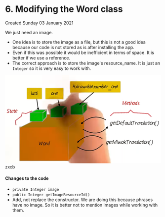 # 6. Modifying the Word class
Created Sunday 03 January 2021

We just need an image. 

* One idea is to store the image as a file, but this is not a good idea because our code is not stored as is after installing the app.
* Even if this was possible it would be inefficient in terms of space. It is better if we use a reference.
* The correct approach is to store the image's resource_name. It is just an ``Integer`` so it is very easy to work with.

![](./6._Modifying_the_Word_class/pasted_image.png)zxcb

#### Changes to the code

* ``private Integer image``
* ``public Integer getImageResourceId()``
* Add, not replace the constructor. We are doing this because phrases have no image. So it is better not to mention images while working with them.




